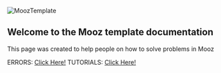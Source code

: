 ![MoozTemplate](https://i.imgur.com/bVY5OIB.png)

## Welcome to the Mooz template documentation

This page was created to help people on how to solve problems in Mooz


ERRORS: [Click Here!](/errors.html)
TUTORIALS: [Click Here!](/tutorials.html)
